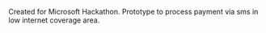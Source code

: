 Created for Microsoft Hackathon. Prototype to process payment via sms in low internet coverage area.
